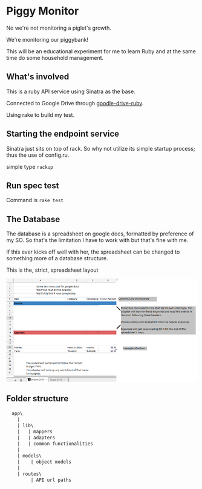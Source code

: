 # Piggy Monitor

No we're not monitoring a piglet's growth.

We're monitoring our piggybank!

This will be an educational experiment for me to learn Ruby and at the same time do some household management.



## What's involved

This is a ruby API service using Sinatra as the base.

Connected to Google Drive through [goodle-drive-ruby](https://github.com/gimite/google-drive-ruby).

Using rake to build my test.


## Starting the endpoint service

Sinatra just sits on top of rack. So why not utilize its simple startup process; thus the use of config.ru.

simple type `rackup`

## Run spec test

Command is `rake test`


## The Database

The database is a spreadsheet on google docs, formatted by preference of my SO.
So that's the limitation I have to work with but that's fine with me.

If this ever kicks off well with her, the spreadsheet can be changed to something more of a database structure.

This is the, strict, spreadsheet layout

![](spreadsheet_example_for_readme.png)

## Folder structure
```
  app\
    |
    | lib\
    |   | mappers
    |   | adapters
    |   | common functionalities
    |
    | models\
    |    | object models
    |
    | routes\
         | API url paths
```
